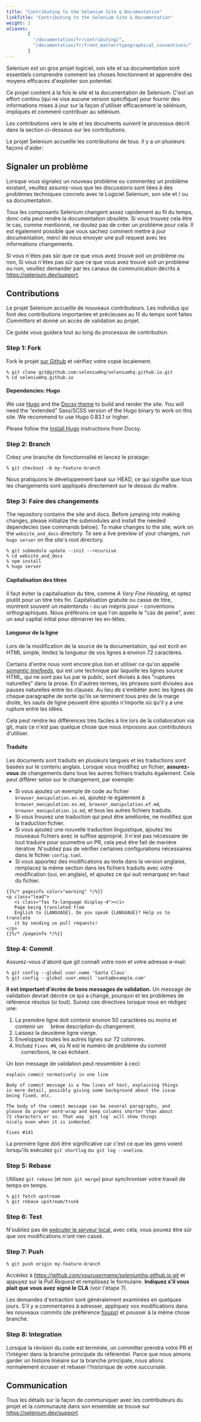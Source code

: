 ```yaml
---
title: "Contributing to the Selenium Site & Documentation"
linkTitle: "Contributing to the Selenium Site & Documentation"
weight: 2
aliases: 
        [
          "/documentation/fr/contributing/",
          "/documentation/fr/front_matter/typographical_conventions/"
        ]
---
```


Selenium est un gros projet logiciel, son 
site et sa documentation sont essentiels
comprendre comment les choses fonctionnent 
et apprendre des moyens efficaces d'exploiter
son potentiel.

Ce projet contient à la fois le site et la documentation 
de Selenium. C'est un effort continu 
(qui ne vise aucune version spécifique) pour fournir
des informations mises à jour sur la façon 
d'utiliser efficacement le sélénium,
impliqués et comment contribuer au sélénium.

Les contributions vers le site et les documents 
suivent le processus décrit dans
la section ci-dessous sur les contributions. 

Le projet Selenium accueille les contributions 
de tous. Il y a un plusieurs façons d'aider:

## Signaler un problème

Lorsque vous signalez un nouveau problème ou 
commentez un problème existant, veuillez
assurez-vous que les discussions sont liées à 
des problèmes techniques concrets avec le
Logiciel Selenium, son site et / ou sa documentation.

Tous les composants Selenium changent assez rapidement 
au fil du temps, donc cela peut rendre la documentation 
obsolète. Si vous trouvez cela être le cas, comme mentionné, 
ne doutez pas de créer un problème pour cela. Il est 
également possible que vous sachiez comment mettre à jour
documentation, merci de nous envoyer une pull 
request avec les informations changements.

Si vous n'êtes pas sûr que ce que vous avez trouvé soit un problème ou non,
Si vous n'êtes pas sûr que ce que vous avez trouvé soit un problème ou non,
veuillez demander par les canaux de communication décrits à
https://selenium.dev/support.

## Contributions

Le projet Selenium accueille de nouveaux contributeurs. Les individus qui font
des contributions importantes et précieuses au fil du temps sont faites _Committers_
et donné un accès de validation au projet.

Ce guide vous guidera tout au long du processus de contribution.

### Step 1: Fork

Fork le projet [sur Github](https://github.com/seleniumhq/seleniumhq.github.io)
et vérifiez votre copie localement.

```shell
% git clone git@github.com:seleniumhq/seleniumhq.github.io.git
% cd seleniumhq.github.io
```

#### Dependencies: Hugo

We use [Hugo](https://gohugo.io/) and the [Docsy theme](https://www.docsy.dev/)
to build and render the site. You will need the “extended” 
Sass/SCSS version of the Hugo binary to work on this site. We recommend
to use Hugo 0.83.1 or higher.

Please follow the [Install Hugo](https://www.docsy.dev/docs/getting-started/#install-hugo) 
instructions from Docsy.

### Step 2: Branch

Créez une branche de fonctionnalité et lancez le piratage:

```shell
% git checkout -b my-feature-branch
```

Nous pratiquons le développement basé sur HEAD, ce qui 
signifie que tous les changements sont appliqués
directement sur le dessus du maître.

### Step 3: Faire des changements

The repository contains the site and docs. Before jumping into
making changes, please initialize the submodules and install the
needed dependecies (see commands below). To make changes to the site, 
work on the `website_and_docs` directory. To see a live preview of 
your changes, run `hugo server` on the site's root directory.

```shell
% git submodule update --init --recursive
% cd website_and_docs
% npm install
% hugo server
```


#### Capitalisation des titres

Il faut éviter la capitalisation du titre,
comme _A Very Fine Heading_,
et optez plutôt pour un titre très fin.
Capitalisation gratuite ou casse de titre,
montrent souvent un malentendu - ou un mépris pour -
conventions orthographiques.
Nous préférons ce que l'on appelle le "cas de peine",
avec un seul capital initial pour démarrer les en-têtes.

#### Longueur de la ligne

Lors de la modification de la 
source de la documentation,
qui est écrit en HTML simple,
limitez la longueur de vos lignes 
à environ 72 caractères.

Certains d'entre nous vont encore plus loin
et utiliser ce qu'on appelle
[_semantic linefeeds_](//rhodesmill.org/brandon/2012/one-sentence-per-line),
qui est une technique par laquelle les 
lignes source HTML,
qui ne sont pas lus par le public,
sont divisés à des "ruptures naturelles" 
dans la prose. En d'autres termes, 
les phrases sont divisées
aux pauses naturelles entre les clauses.
Au lieu de s'embêter avec les 
lignes de chaque paragraphe
de sorte qu'ils se terminent tous 
près de la marge droite,
les sauts de ligne peuvent être 
ajoutés n'importe où qu'il y a une 
rupture entre les idées.

Cela peut rendre les différences très 
faciles à lire lors de la collaboration via git,
mais ce n'est pas quelque chose que 
nous imposons aux contributeurs d'utiliser.

#### Traduits

Les documents sont traduits en plusieurs langues et 
les traductions sont basées sur
le contenu anglais. Lorsque vous modifiez un fichier, 
**assurez-vous** de changements dans tous les autres 
fichiers traduits également. Cela peut différer selon
sur le changement, par exemple:
 
* Si vous ajoutez un exemple de code au fichier `browser_manipulation.en.md`,
ajoutez-le également à `browser_manipulation.es.md`,` browser_manipulation.ef.md`,
`browser_manipulation.ja.md`, et tous les autres fichiers traduits.
* Si vous trouvez une traduction qui peut être améliorée, ne modifiez que la traduction
fichier.
* Si vous ajoutez une nouvelle traduction linguistique, ajoutez les nouveaux fichiers avec le
suffixe approprié. Il n'est pas nécessaire de tout traduire pour soumettre un
PR, cela peut être fait de manière itérative. N'oubliez pas de 
vérifier certaines configurations nécessaires
dans le fichier `config.toml`.
* Si vous apportez des modifications au texte dans la version 
anglaise, remplacez la même section dans
les fichiers traduits avec votre modification 
(oui, en anglais), et ajoutez ce qui suit
remarquez en haut du fichier.

```
{{%/* pageinfo color="warning" */%}}
<p class="lead">
   <i class="fas fa-language display-4"></i> 
   Page being translated from 
   English to {LANGUAGE}. Do you speak {LANGUAGE}? Help us to translate
   it by sending us pull requests!
</p>
{{%/* /pageinfo */%}}
```

### Step 4: Commit

Assurez-vous d'abord que git connaît 
votre nom et votre adresse e-mail:

```shell
% git config --global user.name 'Santa Claus'
% git config --global user.email 'santa@example.com'
```

**Il est important d'écrire de bons messages de validation.** Un message de validation
devrait décrire ce qui a changé, pourquoi et les problèmes de référence résolus (si
tout). Suivez ces directives lorsque vous en rédigez une:

1. La première ligne doit contenir environ 50 caractères ou moins et contenir un
    brève description du changement.
2. Laissez la deuxième ligne vierge.
3. Enveloppez toutes les autres lignes sur 72 colonnes.
4. Incluez `Fixes #N`, où _N_ est le numéro de problème du commit
    corrections, le cas échéant.

Un bon message de validation peut ressembler à ceci:

```text
explain commit normatively in one line

Body of commit message is a few lines of text, explaining things
in more detail, possibly giving some background about the issue
being fixed, etc.

The body of the commit message can be several paragraphs, and
please do proper word-wrap and keep columns shorter than about
72 characters or so. That way `git log` will show things
nicely even when it is indented.

Fixes #141
```

La première ligne doit être significative car c'est 
ce que les gens voient lorsqu'ils
exécutez `git shortlog` ou` git log --oneline`.

### Step 5: Rebase

Utilisez `git rebase` (et non` git merge`) pour 
synchroniser votre travail de temps en temps.

```shell
% git fetch upstream
% git rebase upstream/trunk
```

### Step 6: Test

N'oubliez pas de [exécuter le serveur local](https://gohugo.io/getting-started/usage/#livereload),
avec cela, vous pouvez être sûr que vos modifications n'ont rien cassé.

### Step 7: Push

```shell
% git push origin my-feature-branch
```

Accédez à _https://github.com/yourusername/seleniumhq.github.io.git_ et
appuyez sur la _Pull Request_ et remplissez le formulaire. **Indiquez s'il vous plait
que vous avez signé le CLA** (voir l'étape 7).

Les demandes d'extraction sont généralement examinées en quelques jours. S'il y a
commentaires à adresser, appliquez vos modifications dans les nouveaux commits (de préférence
[fixups](http://git-scm.com/docs/git-commit)) et pousser à la même chose
branche.

### Step 8: Integration

Lorsque la révision du code est terminée, un committer prendra votre PR et
l'intégrer dans la branche principale du référentiel. Parce que nous aimons garder un
histoire linéaire sur la branche principale, nous allons normalement écraser et rebaser
l'historique de votre succursale.

## Communication

Tous les détails sur la façon de communiquer avec les contributeurs du projet
et la communauté dans son ensemble se trouve sur https://selenium.dev/support
